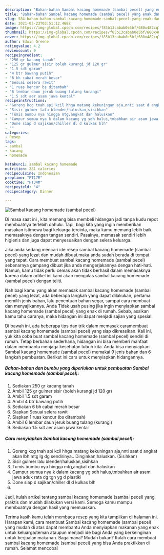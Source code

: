 ```yaml
---
description: "Bahan-bahan Sambal kacang homemade (sambal pecel) yang enak dan Mudah Dibuat"
title: "Bahan-bahan Sambal kacang homemade (sambal pecel) yang enak dan Mudah Dibuat"
slug: 584-bahan-bahan-sambal-kacang-homemade-sambal-pecel-yang-enak-dan-mudah-dibuat
date: 2021-03-23T03:51:12.468Z
image: https://img-global.cpcdn.com/recipes/f85b13cabab0e5bf/680x482cq70/sambal-kacang-homemade-sambal-pecel-foto-resep-utama.jpg
thumbnail: https://img-global.cpcdn.com/recipes/f85b13cabab0e5bf/680x482cq70/sambal-kacang-homemade-sambal-pecel-foto-resep-utama.jpg
cover: https://img-global.cpcdn.com/recipes/f85b13cabab0e5bf/680x482cq70/sambal-kacang-homemade-sambal-pecel-foto-resep-utama.jpg
author: Edwin Greene
ratingvalue: 4.2
reviewcount: 9
recipeingredient:
- "250 gr kacang tanah"
- "125 gr gulmer sisir boleh kurangi jd 120 gr"
- "1.5 sdt garam"
- "4 btr bawang putih"
- "6 bh cabai merah besar"
- "Sesuai selera rawit"
- "1 ruas kencur bs ditambah"
- "6 lembar daun jeruk buang tulang kurangi"
- "1.5 sdt aer asam jawa kental"
recipeinstructions:
- "Goreng kcg tnah api kcil hhga matang kekuningan aja,nnti saat d angkat akan lbh mtg lg dg sendirinya.. Dinginkan,haluskan. (Sisihkan)"
- "Sisir gulmer lalu blender/haluskan,sisihkan"
- "Tumis bumbu nya hingga mtg,angkat dan haluskan"
- "Campur semua nya k dalam kacang yg sdh halus,tmbahkan air asam jawa aduk rata dg tgn yg d plastiki"
- "Done siap d sajikan/chiller dl d kulkas blh"
- ""
categories:
- Resep
tags:
- sambal
- kacang
- homemade

katakunci: sambal kacang homemade 
nutrition: 281 calories
recipecuisine: Indonesian
preptime: "PT17M"
cooktime: "PT34M"
recipeyield: "4"
recipecategory: Dinner

---
```



![Sambal kacang homemade (sambal pecel)](https://img-global.cpcdn.com/recipes/f85b13cabab0e5bf/680x482cq70/sambal-kacang-homemade-sambal-pecel-foto-resep-utama.jpg)

Di masa  saat ini , kita memang bisa membeli hidangan jadi tanpa kudu repot membuatnya terlebih dahulu. Tapi, bagi kita yang ingin memberikan masakan istimewa bagi keluarga tercinta, maka kamu memang lebih baik memasaknya dengan tangan sendiri. Pasalnya, memasak sendiri lebih higienis dan juga dapat menyesuaikan dengan selera keluarga.

Jika anda sedang mencari ide resep sambal kacang homemade (sambal pecel) yang lezat dan mudah dibuat,maka anda sudah berada di tempat yang tepat. Cara membuat sambal kacang homemade (sambal pecel)  sebenarnya gampang dibuat jika anda mengerjakannya dengan hati-hati. Namun, kamu tidak perlu cemas akan tidak berhasil dalam memasaknya 
karena dalam artikel ini kami akan mengulas sambal kacang homemade (sambal pecel) dengan teliti.  



Nah bagi kamu yang akan memasak sambal kacang homemade (sambal pecel) yang lezat, ada beberapa langkah yang dapat dilakukan, pertama memilih jenis bahan, lalu penentuan bahan segar, sampai cara membuat dan menyajikannya. Anda Tidak usah pusing jika ingin menyiapkan sambal kacang homemade (sambal pecel) yang enak di rumah. Sebab, asalkan kamu  tahu caranya, maka hidangan ini dapat menjadi sajian yang spesial.

Di bawah ini, ada beberapa tips dan trik dalam memasak caramembuat sambal kacang homemade (sambal pecel) yang siap dikreasikan. Kali ini, yuk kita coba buat sambal kacang homemade (sambal pecel) sendiri di rumah. Tetap berbahan sederhana, hidangan ini bisa memberi manfaat dalam membantu menjaga kesehatan tubuh kita. Anda bisa menyiapkan Sambal kacang homemade (sambal pecel) memakai 9 jenis bahan dan 6 langkah pembuatan. Berikut ini cara untuk menyiapkan hidangannya.

<!--inarticleads1-->

##### Bahan-bahan dan bumbu yang diperlukan untuk pembuatan Sambal kacang homemade (sambal pecel):

1. Sediakan 250 gr kacang tanah
1. Ambil 125 gr gulmer sisir (boleh kurangi jd 120 gr)
1. Ambil 1.5 sdt garam
1. Ambil 4 btr bawang putih
1. Sediakan 6 bh cabai merah besar
1. Siapkan Sesuai selera rawit
1. Siapkan 1 ruas kencur (bs ditambah)
1. Ambil 6 lembar daun jeruk buang tulang (kurangi)
1. Sediakan 1.5 sdt aer asam jawa kental




<!--inarticleads2-->

##### Cara menyiapkan Sambal kacang homemade (sambal pecel):

1. Goreng kcg tnah api kcil hhga matang kekuningan aja,nnti saat d angkat akan lbh mtg lg dg sendirinya.. Dinginkan,haluskan. (Sisihkan)
1. Sisir gulmer lalu blender/haluskan,sisihkan
1. Tumis bumbu nya hingga mtg,angkat dan haluskan
1. Campur semua nya k dalam kacang yg sdh halus,tmbahkan air asam jawa aduk rata dg tgn yg d plastiki
1. Done siap d sajikan/chiller dl d kulkas blh
1. 




Jadi, itulah artikel tentang  sambal kacang homemade (sambal pecel)  yang praktis dan mudah dilakukan versi kami. Semoga kamu mampu membuatnya dengan hasil yang memuaskan. 

Terima kasih kamu telah membaca resep yang kita tampilkan di halaman ini. Harapan kami, cara membuat  Sambal kacang homemade (sambal pecel) yang mudah di atas dapat membantu Anda menyiapkan makanan yang enak untuk keluarga/teman ataupun menjadi ide bagi Anda yang berkeinginan untuk berjualan makanan. Bagaimana? Mudah bukan? Itulah cara membuat sambal kacang homemade (sambal pecel) yang bisa Anda praktikkan di rumah. Selamat mencoba!


